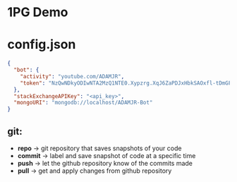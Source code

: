 # 1PG Demo

# config.json
```json
{
  "bot": {
    "activity": "youtube.com/ADAMJR",
    "token": "NzQwNDkyODIwNTA2MzQ1NTE0.Xypzrg.XqJ6ZaPDJxHbkSAOxfl-tDmGFYg"
  },
  "stackExchangeAPIKey": "<api_key>",
  "mongoURI": "mongodb://localhost/ADAMJR-Bot"
}
```

## git:
- **repo** -> git repository that saves snapshots of your code
- **commit** -> label and save snapshot of code at a specific time
- **push** -> let the github repository know of the commits made
- **pull** -> get and apply changes from github repository
